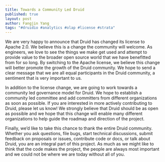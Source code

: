 ```yaml
---
title: Towards a Community Led Druid
published: true
layout: post
author: Fangjin Yang
tags: "#druidio #analytics #olap #license #strata"
---
```


We are very happy to announce that Druid has changed its license to Apache 2.0.
We believe this is a change the community will welcome. As engineers, we love
to see the things we make get used and attempt to provide value to the broader
open source world that we have benefitted from for so long. By switching to the
Apache license, we believe this change will better promote the growth of the Druid
community.  We hope to send a clear message that we
are all equal participants in the Druid community, a sentiment that is very
important to us.

In addition to the license change, we are going to work towards a community led
governance model for Druid. We hope to establish a community led committee and
add committers from different organizations as soon as possible. If you are
interested in more actively contributing to Druid, please let us know! We
strongly believe that Druid should be as open as possible and we hope that this
change will enable many different organizations to help guide the roadmap and
direction of the project. 

Finally, we’d like to take this chance to thank the entire Druid community.
Whether you ask questions, file bugs, start technical discussions, submit
feedback on proposals or issues, contribute code or docs, or talk about Druid,
you are an integral part of this project.  As much as we might like to think
that the code makes the project, the people are always most important and we
could not be where we are today without all of you.
